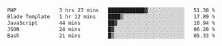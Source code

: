 
<!--START_SECTION:waka-->

```txt
PHP              3 hrs 27 mins   ████████████▓░░░░░░░░░░░░   51.30 %
Blade Template   1 hr 12 mins    ████▒░░░░░░░░░░░░░░░░░░░░   17.89 %
JavaScript       44 mins         ██▓░░░░░░░░░░░░░░░░░░░░░░   10.94 %
JSON             24 mins         █▓░░░░░░░░░░░░░░░░░░░░░░░   06.20 %
Bash             21 mins         █▒░░░░░░░░░░░░░░░░░░░░░░░   05.33 %
```

<!--END_SECTION:waka-->
